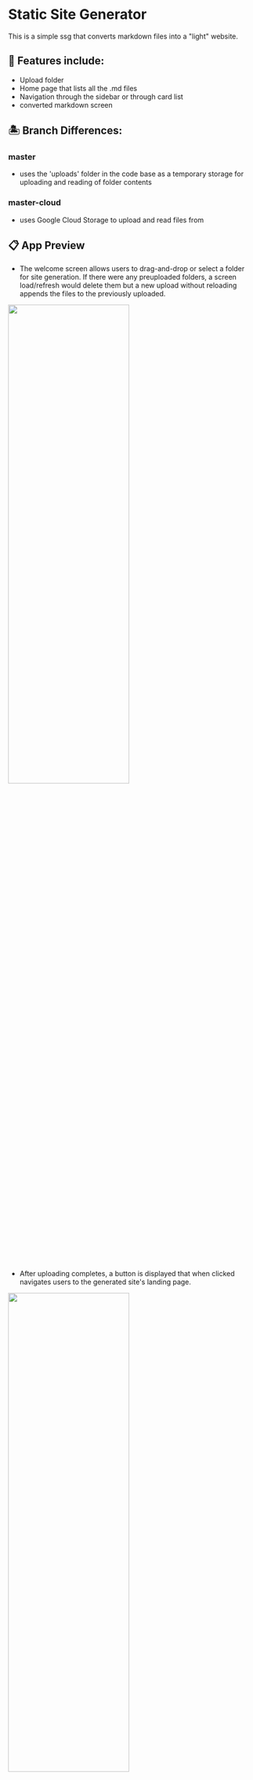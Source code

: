 # Static Site Generator
This is a simple ssg that converts markdown files into a "light" website.

## 👔 Features include:
- Upload folder
- Home page that lists all the .md files
- Navigation through the sidebar or through card list
- converted markdown screen

## 🏝 Branch Differences:
### master
- uses the 'uploads' folder in the code base as a temporary storage for uploading and reading of folder contents

### master-cloud
- uses Google Cloud Storage to upload and read files from

## 📋 App Preview
- The welcome screen allows users to drag-and-drop or select a folder for site generation.
If there were any preuploaded folders, a screen load/refresh would delete them but a new upload without reloading appends the files to the previously uploaded.

<img src="https://user-images.githubusercontent.com/61628746/218320171-f0d8d543-36cc-47b2-a422-289d98a9bc7e.jpeg " height="50%" width="70%"/>

- After uploading completes, a button is displayed that when clicked navigates users to the generated site's landing page. 

<img src="https://user-images.githubusercontent.com/61628746/218319438-ff828689-2e90-4233-b589-365281f856d0.jpeg" height="50%" width="70%"/>

- The landing page lists the converted files with .md extensions and offers navigation through a button or through the side menu. 

<img src="https://user-images.githubusercontent.com/61628746/218468799-3a252aed-3427-475f-ad2c-5565d24d1fd6.jpeg" height="50%" width="70%"/>

<img src="https://user-images.githubusercontent.com/61628746/218468833-da1943b0-ddbb-4968-8211-4d08958dc859.jpeg" height="50%" width="70%"/>

- Upon navigation, the converted file is displayed. 

<img src="https://user-images.githubusercontent.com/61628746/219219633-de8bebc6-36c1-4ad1-b760-757a4879823b.jpeg" height="50%" width="70%"/>

- If the uploaded folder does not contain md files, this screen is displayed

<img src="https://user-images.githubusercontent.com/61628746/218320144-2137a961-2a5b-41ec-ab8e-6294586c9cf8.jpeg"/>

## 📝References and Guides
- [Next.js tutorials](https://nextjs.org/docs/basic-features/pages) 
Numerous tutorials and blogs.
I had no idea how next.js works 😅😇

- [fs docs](https://node.readthedocs.io/en/latest/api/fs/)

- [Ben Awad's tutorial on SSGs](https://youtu.be/pY0vWYLDDco) and more

- [GCS docs](https://cloud.google.com/storage/docs/) and tutorials

## ▶ The demo

It doesn't quite work as expected in production, working on a workaround. Everything works well in the local environment though.
:)

## 🚀 Installation

Next.js requires **Node.js 14.6.0 or newer** and a **Mac, Windows or Linux OS**. You may check out their [getting started docs](https://nextjs.org/docs) for an up to date documentation.

 
 Clone this repo:
 
```

git clone https://github.com/thisgirlElan/static-site-generator.git

```

 Import dependencies 

- With yarn

```

yarn install

```

- With npm

```

npm install

```

### Prerequisites

- Setup a Google Cloud storage account and create a bucket.
- Ensure the bucket's authorization is set to public to enable easier reading, writing and deletion of files.
- You'll get a Json key for the credentials. Put it in the cloned repo's `Pages` folder
- Create a `.env.local` file in the root folder and put the values from the Json key in variables as such:


```

GOOGLE_CLOUD_PROJECT_TYPE= project type
GOOGLE_CLOUD_PROJECT_ID= project id
GOOGLE_CLOUD_PRIVATE_KEY_ID=  private key id
GOOGLE_CLOUD_PRIVATE_KEY= "private key"
GOOGLE_CLOUD_CLIENT_EMAIL= client email
GOOGLE_CLOUD_CLIENT_ID= client id
GOOGLE_CLOUD_AUTH_URI= auth uri
GOOGLE_CLOUD_TOKEN_URI= token uri
GOOGLE_CLOUD_AUTH_PROVIDER_X509_CERT_URL= provider cert url
GOOGLE_CLOUD_CLIENT_X509_CERT_URL= client cert url
GOOGLE_CLOUD_KEY={ Json Key content as is }

```

When hosting, set the same environment keys and values in the platform's environment variables since variables set in the codebase "cross-references" the keys e.g

`const projectId = process.env.GOOGLE_CLOUD_PROJECT_ID;`

- Add `key.json` and `.env.local` in `.gitignore`

Start local server

- With yarn

```
yarn dev

```

- With npm

```
npm run dev

```

After the command runs, open local host's port 3000 on your browser. 

```

http://localhost:3000 

```

## 👨‍💻 You're ready! Make it yours.

- Tinker and develop!!🎉


